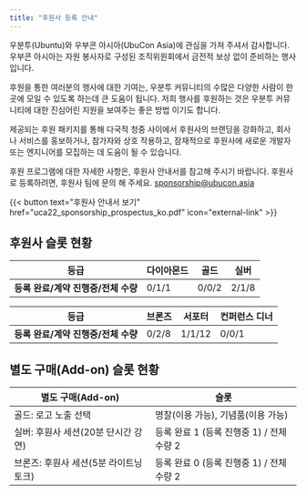 ```yaml
---
title: "후원사 등록 안내"
---
```

우분투(Ubuntu)와 우부콘 아시아(UbuCon Asia)에 관심을 가져 주셔서 감사합니다. 우부콘 아시아는 자원 봉사자로 구성된 조직위원회에서 금전적 보상 없이 준비하는 행사 입니다.

후원을 통한 여러분의 행사에 대한 기여는, 우분투 커뮤니티의 수많은 다양한 사람이 한 곳에 모일 수 있도록 하는데 큰 도움이 됩니다. 저희 행사를 후원하는 것은 우분투 커뮤니티에 대한 진심어린 지원을 보여주는 좋은 방법 이기도 합니다.

제공되는 후원 패키지를 통해 다국적 청중 사이에서 후원사의 브랜딩을 강화하고, 회사나 서비스를 홍보하거나, 참가자와 상호 작용하고, 잠재적으로 후원사에 새로운 개발자 또는 엔지니어를 모집하는 데 도움이 될 수 있습니다.

후원 프로그램에 대한 자세한 사항은, 후원사 안내서를 참고해 주시기 바랍니다.
후원사로 등록하려면, 후원사 팀에 문의 해 주세요. sponsorship@ubucon.asia

{{< button text="후원사 안내서 보기" href="uca22_sponsorship_prospectus_ko.pdf" icon="external-link" >}}

## 후원사 슬롯 현황
| **등급** | 다이아몬드 | 골드 | 실버 |
| --- | --- | --- | --- |
| **등록 완료/계약 진행중/전체 수량** | 0/1/1 | 0/0/2 | 2/1/8 |

| **등급** | 브론즈 | 서포터 | 컨퍼런스 디너 |
| --- | --- | --- | --- |
| **등록 완료/계약 진행중/전체 수량** | 0/2/8 | 1/1/12 | 0/0/1 |

## 별도 구매(Add-on) 슬롯 현황
| 별도 구매(Add-on) | 슬롯 |
| --- | --- |
| 골드: 로고 노출 선택 | 명찰(이용 가능), 기념품(이용 가능) |
| 실버: 후원사 세션(20분 단시간 강연) | 등록 완료 1 (등록 진행중 1) / 전체 수량 2 | 
| 브론즈: 후원사 세션(5분 라이트닝 토크) | 등록 완료 0 (등록 진행중 1) / 전체 수량 2 | 